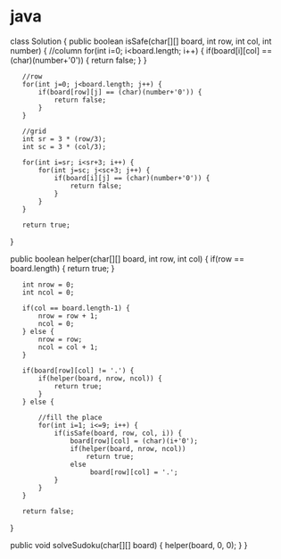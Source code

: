 # java



class Solution {
   public boolean isSafe(char[][] board, int row, int col, int number) {
       //column
       for(int i=0; i<board.length; i++) {
           if(board[i][col] == (char)(number+'0')) {
               return false;
           }
       }
      
       //row
       for(int j=0; j<board.length; j++) {
           if(board[row][j] == (char)(number+'0')) {
               return false;
           }
       }
      
       //grid
       int sr = 3 * (row/3);
       int sc = 3 * (col/3);
      
       for(int i=sr; i<sr+3; i++) {
           for(int j=sc; j<sc+3; j++) {
               if(board[i][j] == (char)(number+'0')) {
                   return false;
               }
           }
       }
      
       return true;
   }
  
   public boolean helper(char[][] board, int row, int col) {
       if(row == board.length) {
           return true;
       }
      
       int nrow = 0;
       int ncol = 0;
      
       if(col == board.length-1) {
           nrow = row + 1;
           ncol = 0;
       } else {
           nrow = row;
           ncol = col + 1;
       }
      
       if(board[row][col] != '.') {
           if(helper(board, nrow, ncol)) {
               return true;
           }
       } else {
          
           //fill the place
           for(int i=1; i<=9; i++) {
               if(isSafe(board, row, col, i)) {
                   board[row][col] = (char)(i+'0');
                   if(helper(board, nrow, ncol))
                       return true;
                   else
                        board[row][col] = '.';
               }
           }
       }
                     
       return false;
   }
  
   public void solveSudoku(char[][] board) {
       helper(board, 0, 0);
   }
}

